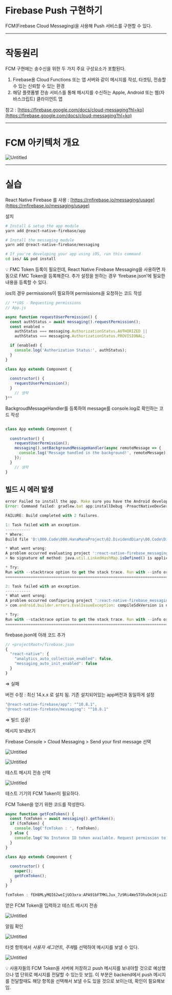 # Firebase Push 구현하기

FCM(Firebase Cloud Messaging)을 사용해 Push 서비스를 구현할 수 있다.

---

# 작동원리

FCM 구현에는 송수신을 위한 두 가지 주요 구성요소가 포함된다.

1. Firebase용 Cloud Functions 또는 앱 서버와 같이 메시지를 작성, 타겟팅, 전송할 수 있는 신뢰할 수 있는 환경
2. 해당 플랫폼별 전송 서비스를 통해 메시지를 수신하는 Apple, Android 또는 웹(자바스크립트) 클라이언트 앱

참고 : [https://firebase.google.com/docs/cloud-messaging?hl=ko](https://firebase.google.com/docs/cloud-messaging?hl=ko)

---

# FCM 아키텍처 개요

![Untitled](Firebase%20P%205b277/Untitled.png)

---

# 실습

React Native Firebase 를 사용 : [https://rnfirebase.io/messaging/usage](https://rnfirebase.io/messaging/usage)

설치

```bash
# Install & setup the app module
yarn add @react-native-firebase/app

# Install the messaging module
yarn add @react-native-firebase/messaging

# If you're developing your app using iOS, run this command
cd ios/ && pod install
```

<aside>
💡 FMC Token 등록이 필요한데, React Native Firebase Messaging을 사용하면 자동으로 FMC Token을 등록해준다.
추가 설정을 원하는 경우 ‘firebase.json’에 필요한 내용을 등록할 수 있다.

</aside>

ios의 경우 permissions이 필요하여 permissions을 요청하는 코드 작성

```jsx
// **iOS - Requesting permissions
// App.js

async function requestUserPermission() {
  const authStatus = await messaging().requestPermission();
  const enabled = 
    authStatus === messaging.AuthorizationStatus.AUTHORIZED || 
    authStatus === messaging.AuthorizationStatus.PROVISIONAL;

  if (enabled) {
    console.log('Authorization Status:', authStatus);
  }
}

class App extends Component {
    
  constructor() {
    requestUserPermission();
  }
	// 생략
}**

```

BackgroudMessageHandler를 등록하여 message를 console.log로 확인하는 코드 작성

```jsx

class App extends Component {
    
  constructor() {
    requestUserPermission();
    messaging().setBackgroundMessageHandler(async remoteMessage => {
      console.log('Message handled in the background!', remoteMessage);
    });
  }
	// 생략
}
```

## 빌드 시 에러 발생

```jsx
error Failed to install the app. Make sure you have the Android development environment set up: https://reactnative.dev/docs/environment-setup.
Error: Command failed: gradlew.bat app:installDebug -PreactNativeDevServerPort=8081

FAILURE: Build completed with 2 failures.

1: Task failed with an exception.
-----------
* Where:
Build file 'D:\000.Code\000.HanaManaProject\02.DividendDiary\00.Code\DividendDiary\node_modules\@react-native-firebase\messaging\android\build.gradle' line: 83

* What went wrong:
A problem occurred evaluating project ':react-native-firebase_messaging'.
> No signature of method: java.util.LinkedHashMap.isDefined() is applicable for argument types: (String) values: [messaging_auto_init_enabled]

* Try:
Run with --stacktrace option to get the stack trace. Run with --info or --debug option to get more log output. Run with --scan to get full insights.
==============================================================================

2: Task failed with an exception.
-----------
* What went wrong:
A problem occurred configuring project ':react-native-firebase_messaging'.
> com.android.builder.errors.EvalIssueException: compileSdkVersion is not specified. Please add it to build.gradle

* Try:
Run with --stacktrace option to get the stack trace. Run with --info or --debug option to get more log output. Run with --scan to get full insights.
==============================================================================
```

firebase.json에 아래 코드 추가

```jsx
// <projectRoot>/firebase.json
{
  "react-native": {
    "analytics_auto_collection_enabled": false,
    "messaging_auto_init_enabled": false
  }
}
```

⇒ 실패

버전 수정 : 최신 14.x.x 로 설치 됨. 기존 설치되어있는 app버전과 동일하게 설정

```jsx
"@react-native-firebase/app": "^10.8.1",
"@react-native-firebase/messaging": "^10.8.1"
```

⇒ 빌드 성공!

메시지 보내보기

Firebase Console > Cloud Messaging > Send your first message 선택

![Untitled](Firebase%20P%205b277/Untitled%201.png)

![Untitled](Firebase%20P%205b277/Untitled%202.png)

테스트 메시지 전송 선택

![Untitled](Firebase%20P%205b277/Untitled%203.png)

테스트 기기의 FCM Token이 필요하다.

FCM Token을 얻기 위한 코드를 작성한다.

```jsx
async function getFcmToken() {
  const fcmToken = await messaging().getToken();
  if (fcmToken) {
    console.log('fcmToken : ', fcmToken);
  } else {
    console.log('No Instance ID token available. Request permission to generate one.');
  }
}

class App extends Component {
    
  constructor() {
    super();
    getFcmToken();
  }
}
```

```jsx
fcmToken : fEH8MLyMQI62weIjUO3xra:APA91bFTMKLJux_7z9Ri4We5TOhuOe36jxiZXhv7L3dVpKsTQTj8-NOjJwP1cfLre_lHHLVH2AGfY-YoJH8vhRWjS6Dx3W1_yaYuqKjBBhnMHtYJK-IRdATCkPRVHN8mZzqhEYSsSwEN
```

얻은 FCM Token을 입력하고 테스트 메시지 전송

![Untitled](Firebase%20P%205b277/Untitled%204.png)

알림 확인

![Untitled](Firebase%20P%205b277/Untitled%205.png)

타겟 항목에서 *사용자 세그먼트, 주제*를 선택하여 메시지를 보낼 수 있다.

![Untitled](Firebase%20P%205b277/Untitled%206.png)

<aside>
💡 사용자들의 FCM Token을 서버에 저장하고 push 메시지를 보내야할 것으로 예상했으나 앱 단위로 메시지를 전달할 수 있는듯 보임.
이 부분은 backend에서 push 메시지를 전달할때도 해당 항목을 선택해서 보낼 수도 있을 것으로 보이는데, 확인이 필요해보임.

</aside>